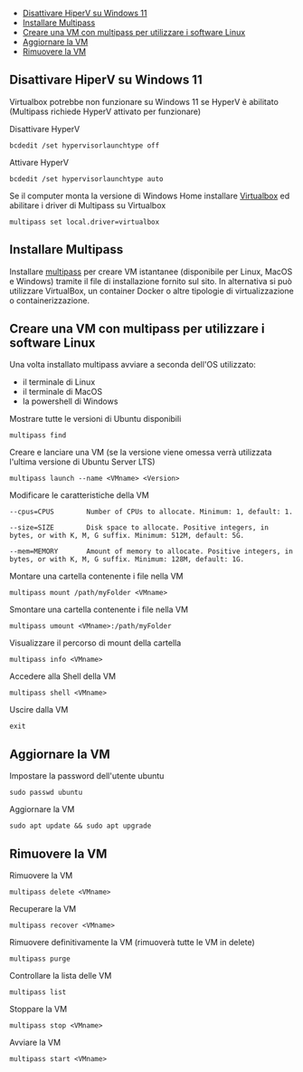 - [Disattivare HiperV su Windows 11](#disattivare-hiperv-su-windows-11)
- [Installare Multipass](#installare-multipass)
- [Creare una VM con multipass per utilizzare i software Linux](#creare-una-vm-con-multipass-per-utilizzare-i-software-linux)
- [Aggiornare la VM](#aggiornare-la-vm)
- [Rimuovere la VM](#rimuovere-la-vm)

## Disattivare HiperV su Windows 11

Virtualbox potrebbe non funzionare su Windows 11 se HyperV è abilitato (Multipass richiede HyperV attivato per funzionare)

Disattivare HyperV

	bcdedit /set hypervisorlaunchtype off

Attivare HyperV

	bcdedit /set hypervisorlaunchtype auto

Se il computer monta la versione di Windows Home installare [Virtualbox](https://www.virtualbox.org/wiki/Downloads "Virtualbox") ed abilitare i driver di Multipass su Virtualbox

	multipass set local.driver=virtualbox

## Installare Multipass
Installare [multipass](http://romanysoft.ghttps://multipass.run/ithub.io/MarkdownD/ "Multipass") per creare VM istantanee (disponibile per Linux, MacOS e Windows) tramite il file di installazione fornito sul sito.
In alternativa si può utilizzare VirtualBox, un container Docker o altre tipologie di virtualizzazione o containerizzazione.

## Creare una VM con multipass per utilizzare i software Linux
Una volta installato multipass avviare a seconda dell'OS utilizzato:
- il terminale di Linux
- il terminale di MacOS
- la powershell di Windows

Mostrare tutte le versioni di Ubuntu disponibili

	multipass find


Creare e lanciare una VM (se la versione viene omessa verrà utilizzata l'ultima versione di Ubuntu Server LTS)

	multipass launch --name <VMname> <Version>

Modificare le caratteristiche della VM

	--cpus=CPUS        Number of CPUs to allocate. Minimum: 1, default: 1.

	--size=SIZE        Disk space to allocate. Positive integers, in bytes, or with K, M, G suffix. Minimum: 512M, default: 5G.

	--mem=MEMORY       Amount of memory to allocate. Positive integers, in bytes, or with K, M, G suffix. Minimum: 128M, default: 1G.

Montare una cartella contenente i file nella VM

	multipass mount /path/myFolder <VMname>

Smontare una cartella contenente i file nella VM

	multipass umount <VMname>:/path/myFolder
	
Visualizzare il percorso di mount della cartella

	multipass info <VMname>

Accedere alla Shell della VM

	multipass shell <VMname>

Uscire dalla VM

	exit

## Aggiornare la VM

Impostare la password dell'utente ubuntu

	sudo passwd ubuntu

Aggiornare la VM

	sudo apt update && sudo apt upgrade

## Rimuovere la VM

Rimuovere la VM

	multipass delete <VMname>

Recuperare la VM

	multipass recover <VMname>
	
Rimuovere definitivamente la VM (rimuoverà tutte le VM in delete)

	multipass purge

Controllare la lista delle VM

	multipass list

Stoppare la VM

	multipass stop <VMname>

Avviare la VM

	multipass start <VMname>
